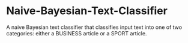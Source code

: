 # Naive-Bayesian-Text-Classifier
A naive Bayesian text classifier that classifies input text into one of two categories: either a BUSINESS article or a SPORT article.
